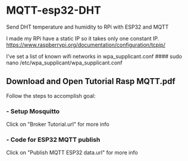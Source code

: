 # MQTT-esp32-DHT
Send DHT temperature and humidity to RPi with ESP32 and MQTT

I made my RPi have a static IP so it takes only one constant IP.
https://www.raspberrypi.org/documentation/configuration/tcpip/

I've set a list of known wifi networks in wpa_supplicant.conf
     #### sudo nano /etc/wpa_supplicant/wpa_supplicant.conf


## Download and Open Tutorial Rasp MQTT.pdf 
 
 Follow the steps to accomplish goal:
 
 ### - Setup Mosquitto
 Click on "Broker Tutorial.url" for more info
 
 ### - Code for ESP32 MQTT publish
 Click on "Publish MQTT ESP32 data.url" for more info 
